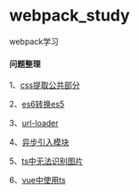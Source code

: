 # webpack_study
webpack学习

#### 问题整理
1、[css提取公共部分](https://github.com/smallmonsters/webpack_study/issues/2)

2、[es6转换es5](https://github.com/smallmonsters/webpack_study/issues/3)

3、[url-loader](https://github.com/smallmonsters/webpack_study/issues/5)

4、[异步引入模块](https://github.com/smallmonsters/webpack_study/issues/4)

5、[ts中无法识别图片](https://github.com/smallmonsters/webpack_study/issues/7)

6、[vue中使用ts](https://github.com/Microsoft/TypeScript-Vue-Starter#typescript-vue-starter)
